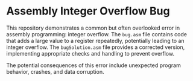 # Assembly Integer Overflow Bug

This repository demonstrates a common but often overlooked error in assembly programming: integer overflow. The `bug.asm` file contains code that adds a large value to a register repeatedly, potentially leading to an integer overflow. The `bugSolution.asm` file provides a corrected version, implementing appropriate checks and handling to prevent overflow.

The potential consequences of this error include unexpected program behavior, crashes, and data corruption.